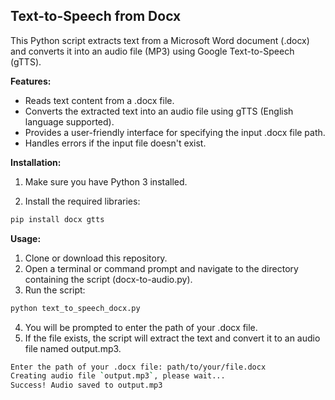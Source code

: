 ## Text-to-Speech from Docx

This Python script extracts text from a Microsoft Word document (.docx) and converts it into an audio file (MP3) using Google Text-to-Speech (gTTS).

**Features:**

* Reads text content from a .docx file.
* Converts the extracted text into an audio file using gTTS (English language supported).
* Provides a user-friendly interface for specifying the input .docx file path.
* Handles errors if the input file doesn't exist.

**Installation:**

1. Make sure you have Python 3 installed.

2. Install the required libraries:

```bash
pip install docx gtts
```

**Usage:**

1. Clone or download this repository.
2. Open a terminal or command prompt and navigate to the directory containing the script (docx-to-audio.py).   
3. Run the script:

```bash
python text_to_speech_docx.py
```

4. You will be prompted to enter the path of your .docx file.
5. If the file exists, the script will extract the text and convert it to an audio file named output.mp3.

```bash
Enter the path of your .docx file: path/to/your/file.docx
Creating audio file `output.mp3`, please wait...
Success! Audio saved to output.mp3
```